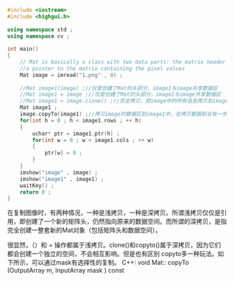 ```c++
#include <iostream>  
#include <highgui.h>  
  
using namespace std ;  
using namespace cv ;  
  
int main()  
{  
    // Mat is basically a class with two data parts: the matrix header and   
    //a pointer to the matrix containing the pixel values  
    Mat image = imread("1.png" , 0) ;  
      
    //Mat image1(image) ;//仅是创建了Mat的头部分，image1与image共享数据区  
    //Mat image1 = image ;//仅是创建了Mat的头部分，image1与image共享数据区  
    //Mat image1 = image.clone() ;//完全拷贝，把image中的所有信息拷贝到image1中  
    Mat image1 ;  
    image.copyTo(image1) ;//拷贝image的数据区到image1中，在拷贝数据前会有一步：image1.create(this->size , this->type)  
    for(int h = 0 ; h < image1.rows ; ++ h)  
    {  
        uchar* ptr = image1.ptr(h) ;  
        for(int w = 0 ; w < image1.cols ; ++ w)  
        {  
            ptr[w] = 0 ;  
        }  
    }  
    imshow("image" , image) ;  
    imshow("image1" , image1) ;  
    waitKey() ;  
    return 0 ;  
}  

```

在复制图像时，有两种情况，一种是浅拷贝，一种是深拷贝。所谓浅拷贝仅仅是引用，即创建了一个新的矩阵头，仍然指向原来的数据空间。而所谓的深拷贝，是指完全创建一整套新的Mat对象（包括矩阵头和数据空间）。

很显然，（）和 = 操作都属于浅拷贝。clone()和copyto()属于深拷贝，因为它们都会创建一个独立的空间，不会相互影响。但是也有区别
copyto多一种玩法。如下所示，可以通过mask有选择性的复制。
C++: void Mat:: copyTo (OutputArray m, InputArray mask ) const
